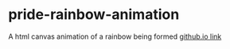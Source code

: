 # pride-rainbow-animation
A html canvas animation of a rainbow being formed
[github.io link](https://eniallator.github.io/pride-rainbow-animation/)